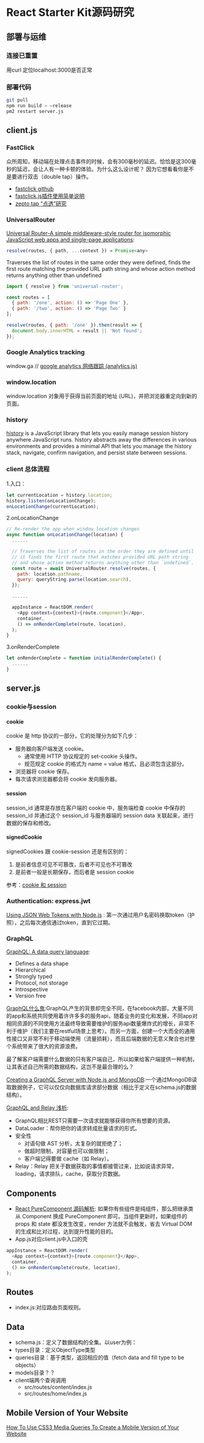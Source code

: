 # React Starter Kit源码研究
## 部署与运维
### 连接已重置
用curl 定位localhost:3000是否正常

### 部署代码

```sh
git pull
npm run build — —release
pm2 restart server.js
```

## client.js
### FastClick
众所周知，移动端在处理点击事件的时候，会有300毫秒的延迟。恰恰是这300毫秒的延迟，会让人有一种卡顿的体验。为什么这么设计呢？ 因为它想看看你是不是要进行双击（double tap）操作。

- [fastclick github][1]
- [fastclick.js插件使用简单说明][2]
- [zepto tap “点透”研究][3]

### UniversalRouter
[Universal Router-A simple middleware-style router for isomorphic JavaScript web apps and single-page applications][4]:

```js
resolve(routes, { path, ...context }) → Promise<any>
```

Traverses the list of routes in the same order they were defined, finds the first route matching the provided URL path string and whose action method returns anything other than undefined

```js
import { resolve } from 'universal-router';

const routes = [
  { path: '/one', action: () => 'Page One' },
  { path: '/two', action: () => 'Page Two' }
];

resolve(routes, { path: '/one' }).then(result => {
  document.body.innerHTML = result || 'Not found';
});
```

### Google Analytics tracking
window.ga // [google analytics 网络跟踪 (analytics.js)][5]

### window.location
window.location 对象用于获得当前页面的地址 (URL)，并把浏览器重定向到新的页面。

### history
[history][6] is a JavaScript library that lets you easily manage session history anywhere JavaScript runs. history abstracts away the differences in various environments and provides a minimal API that lets you manage the history stack, navigate, confirm navigation, and persist state between sessions.

### client 总体流程
1.入口：
```js
let currentLocation = history.location;
history.listen(onLocationChange);
onLocationChange(currentLocation);
```

2.onLocationChange
```js
// Re-render the app when window.location changes
async function onLocationChange(location) {
  ......

  // Traverses the list of routes in the order they are defined until
  // it finds the first route that matches provided URL path string
  // and whose action method returns anything other than `undefined`.
  const route = await UniversalRouter.resolve(routes, {
    path: location.pathname,
    query: queryString.parse(location.search),
  });

  ......

  appInstance = ReactDOM.render(
    <App context={context}>{route.component}</App>,
    container,
    () => onRenderComplete(route, location),
  );
}
```

3.onRenderComplete
```js
let onRenderComplete = function initialRenderComplete() {
  ......
}
```

## server.js
### cookie与session
#### cookie
cookie 是 http 协议的一部分，它的处理分为如下几步：

- 服务器向客户端发送 cookie。
  - 通常使用 HTTP 协议规定的 set-cookie 头操作。
  - 规范规定 cookie 的格式为 name = value 格式，且必须包含这部分。
- 浏览器将 cookie 保存。
- 每次请求浏览器都会将 cookie 发向服务器。

#### session
session_id 通常是存放在客户端的 cookie 中，服务端检查 cookie 中保存的 session_id 并通过这个 session_id 与服务器端的 session data 关联起来，进行数据的保存和修改。

#### signedCookie
signedCookies 跟 cookie-session 还是有区别的：

1. 是前者信息可见不可篡改，后者不可见也不可篡改
2. 是前者一般是长期保存，而后者是 session cookie

参考：[cookie 和 session][7]

### Authentication: express.jwt
[Using JSON Web Tokens with Node.js][8] : 第一次通过用户名密码换取token（护照），之后每次通信通过token，直到它过期。

### GraphQL
[GraphQL: A data query language][9]:

- Defines a data shape
- Hierarchical
- Strongly typed
- Protocol, not storage
- Introspective
- Version free

[GraphQL什么鬼][10]:GraphQL产生的背景却完全不同，在facebook内部，大量不同的app和系统共同使用着许许多多的服务api，随着业务的变化和发展，不同app对相同资源的不同使用方法最终导致需要维护的服务api数量爆炸式的增长，非常不利于维护（我们主要在restful场景上思考）。而另一方面，创建一个大而全的通用性接口又非常不利于移动端使用（流量损耗），而且后端数据的无意义聚合也对整个系统带来了很大的资源浪费。

最了解客户端需要什么数据的只有客户端自己，所以如果给客户端提供一种机制，让其表述自己所需的数据结构，这岂不是最合理的么？

[Creating a GraphQL Server with Node.js and MongoDB][11]:一个通过MongoDB读取数据例子，它可以仅仅向数据库请求部分数据（相比于定义在schema.js的数据结构）。

[GraphQL and Relay 浅析][12]:

- GraphQL相比REST只需要一次请求就能够获得你所有想要的资源。
- DataLoader：帮你把你的请求转成批量请求的形式。
- 安全性
  - 对语句做 AST 分析，太复杂的就拒绝了；
  - 做超时限制，对容量也可以做限制；
  - 客户端记得要做 cache（如 Relay）。
- Relay：Relay 把关于数据获取的事情都接管过来，比如说请求异常，loading，请求排队，cache，获取分页数据。

## Components

- [React PureComponent 源码解析][13]: 如果你有些组件是纯组件，那么把继承类从 Component 换成 PureComponent 即可。当组件更新时，如果组件的 props 和 state 都没发生改变，render 方法就不会触发，省去 Virtual DOM 的生成和比对过程，达到提升性能的目的。
- App.js对应client.js中入口的壳

```js
appInstance = ReactDOM.render(
  <App context={context}>{route.component}</App>,
  container,
  () => onRenderComplete(route, location),
);
```
## Routes
- index.js:对应路由页面规则。

## Data
- schema.js：定义了数据结构的全集。以user为例：
- types目录：定义ObjectType类型
- queries目录：基于类型，返回相应的值（fetch data and fill type to be objects）
- models目录？？
- client端两个查询调用
  - src/routes/content/index.js
  - src/routes/home/index.js

## Mobile Version of Your Website
[How To Use CSS3 Media Queries To Create a Mobile Version of Your Website][14]


[1]: https://github.com/ftlabs/fastclick
[2]: http://blog.csdn.net/zfy865628361/article/details/49512095
[3]: http://blog.youyo.name/archives/zepto-tap-click-through-research.html
[4]: http://slides.com/koistya/universal-router?utm_source=tuicool&utm_medium=referral#/
[5]: https://developers.google.com/analytics/devguides/collection/analyticsjs/advanced?hl=zh-cn
[6]: https://github.com/mjackson/history#readme
[7]: http://wiki.jikexueyuan.com/project/node-lessons/cookie-session.html
[8]: https://lcj.me/using-json-web-tokens-with-node-js/
[9]: https://code.facebook.com/posts/1691455094417024/graphql-a-data-query-language/
[10]: http://blog.kazaff.me/2016/01/01/GraphQL%E4%BB%80%E4%B9%88%E9%AC%BC/
[11]: https://www.sitepoint.com/creating-graphql-server-nodejs-mongodb/
[12]: https://segmentfault.com/a/1190000004586237#articleHeader3
[13]: https://segmentfault.com/a/1190000006741060
[14]: https://www.smashingmagazine.com/2010/07/how-to-use-css3-media-queries-to-create-a-mobile-version-of-your-website/
